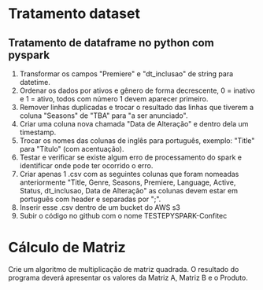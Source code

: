 # Tratamento dataset

## Tratamento de dataframe no python com pyspark

1. Transformar os campos "Premiere" e "dt_inclusao" de string para datetime.
2. Ordenar os dados por ativos e gênero de forma decrescente, 0 = inativo e 1 = ativo, todos
com número 1 devem aparecer primeiro.
3. Remover linhas duplicadas e trocar o resultado das linhas que tiverem a coluna "Seasons"
de "TBA" para "a ser anunciado".
4. Criar uma coluna nova chamada "Data de Alteração" e dentro dela um timestamp.
5. Trocar os nomes das colunas de inglês para português, exemplo: "Title" para "Título"
(com acentuação).
6. Testar e verificar se existe algum erro de processamento do spark e identificar onde
pode ter ocorrido o erro.
7. Criar apenas 1 .csv com as seguintes colunas que foram nomeadas anteriormente "Title,
Genre, Seasons, Premiere, Language, Active, Status, dt_inclusao, Data de Alteração" as
colunas devem estar em português com header e separadas por ";".
8. Inserir esse .csv dentro de um bucket do AWS s3
9. Subir o código no github com o nome TESTEPYSPARK-Confitec

# Cálculo de Matriz

Crie um algoritmo de multiplicação de matriz quadrada. O resultado do programa deverá
apresentar os valores da Matriz A, Matriz B e o Produto.
